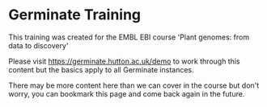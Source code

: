 # Germinate Training

This training was created for the EMBL EBI course 'Plant genomes: from data to discovery'

Please visit https://germinate.hutton.ac.uk/demo to work through this content but the basics apply to all Germinate instances.

There may be more content here than we can cover in the course but don't worry, you can bookmark this page and come back again in the future.